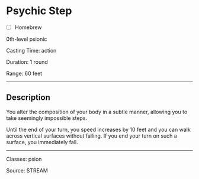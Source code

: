 # Psychic Step

- [ ] Homebrew

0th-level psionic

Casting Time: action

Duration: 1 round

Range: 60 feet

---

## Description
You alter the composition of your body in a subtle manner, allowing you to take seemingly impossible steps.

Until the end of your turn, you speed increases by 10 feet and you can walk across vertical surfaces without falling. If you end your turn on such a surface, you immediately fall.

---

Classes: psion

Source: STREAM
